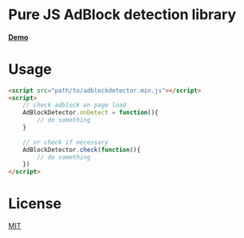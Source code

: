 # Pure JS AdBlock detection library

#### [Demo](https://0-day.pw/adblockdetector/)

# Usage
```html
<script src="path/to/adblockdetector.min.js"></script>
<script>
    // check adblock on page load
    AdBlockDetector.onDetect = function(){
        // do something
    }
    
    // or check if necessary
    AdBlockDetector.check(function(){
        // do something
    })
</script>
```

# License
[MIT](https://github.com/zoto-ff/js-adblock-detector/blob/main/LICENSE)
